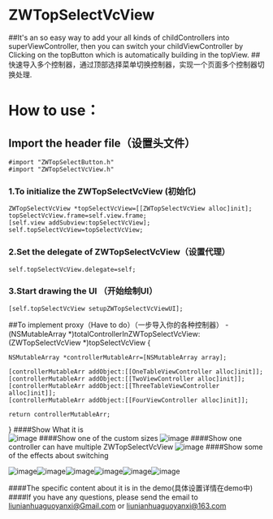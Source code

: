 # ZWTopSelectVcView
##It's an so easy way to add your all kinds of childControllers into superViewController, then you can switch your childViewController by Clicking on the topButton which is automatically building in the topView.
##快速导入多个控制器，通过顶部选择菜单切换控制器，实现一个页面多个控制器切换处理.
# How to use：
## Import the header file（设置头文件）
    #import "ZWTopSelectButton.h"
    #import "ZWTopSelectVcView.h"
### 1.To initialize the ZWTopSelectVcView (初始化)
    ZWTopSelectVcView *topSelectVcView=[[ZWTopSelectVcView alloc]init];
    topSelectVcView.frame=self.view.frame;
    [self.view addSubview:topSelectVcView];
    self.topSelectVcView=topSelectVcView;
### 2.Set the delegate of ZWTopSelectVcView（设置代理）
    self.topSelectVcView.delegate=self;
### 3.Start drawing the UI （开始绘制UI）
    [self.topSelectVcView setupZWTopSelectVcViewUI];
##To implement proxy（Have to do）（一步导入你的各种控制器）
   -(NSMutableArray *)totalControllerInZWTopSelectVcView:(ZWTopSelectVcView *)topSelectVcView
   {
   
    NSMutableArray *controllerMutableArr=[NSMutableArray array];
    
    [controllerMutableArr addObject:[[OneTableViewController alloc]init]];
    [controllerMutableArr addObject:[[TwoViewController alloc]init]];
    [controllerMutableArr addObject:[[ThreeTableViewController alloc]init]];
    [controllerMutableArr addObject:[[FourViewController alloc]init]];
    
    return controllerMutableArr;
   }
####Show What it is    
![image](https://github.com/liunianhuaguoyanxi/ZWTopSelectVcView/raw/master/演示/1.gif)
####Show one of the custom sizes 
![image](https://github.com/liunianhuaguoyanxi/ZWTopSelectVcView/raw/master/演示/2.gif)
####Show one controller can have multiple ZWTopSelectVcView
![image](https://github.com/liunianhuaguoyanxi/ZWTopSelectVcView/raw/master/演示/3.gif)
####Show some of the effects about switching 

![image](https://github.com/liunianhuaguoyanxi/ZWTopSelectVcView/raw/master/演示/水波.gif)![image](https://github.com/liunianhuaguoyanxi/ZWTopSelectVcView/raw/master/演示/淡入淡出.gif)![image](https://github.com/liunianhuaguoyanxi/ZWTopSelectVcView/raw/master/演示/翻转.gif)![image](https://github.com/liunianhuaguoyanxi/ZWTopSelectVcView/raw/master/演示/覆盖.gif)![image](https://github.com/liunianhuaguoyanxi/ZWTopSelectVcView/raw/master/演示/翻页.gif)![image](https://github.com/liunianhuaguoyanxi/ZWTopSelectVcView/raw/master/演示/push.gif)

####The specific content about it is in the demo(具体设置详情在demo中)
####If you have any questions, please send the email to liunianhuaguoyanxi@Gmail.com or liunianhuaguoyanxi@163.com 
